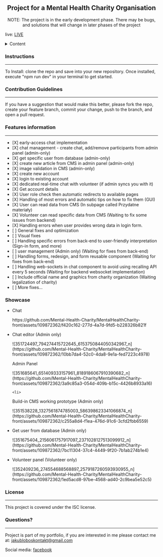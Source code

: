 
  <h2 align="center">Project for a Mental Health Charity Organisation</h2>
  <p align="center">NOTE: The project is in the early development phase. There may be bugs, and solutions that will change in later phases of the project</p>
  <p>live: <a href="https://mentalhealthcharity-front-production.up.railway.app/" target="_blank" rel="noopener">LIVE</a>
  
  <details>
    <summary>Content</summary>
    <ol>
      <li>
        <a href="#instructions">Installation Instructions</a>
      </li>
      <li><a href="#usage">Usage Information</a></li>
      <li><a href="#contributing">Contribution Guidelines</a></li>
      <li><a href="#features">Features list</a></li>
      <li><a href="#questions">Questions, and contact</a></li>
    </ol>
  </details>
  
  <h3 id="instructions">Instructions</h3>
  <hr>
  <p>To Install: clone the repo and save into your new repository. Once installed, execute "npm run dev" in your terminal to get started.</p>
  
  <h3 id="contributing">Contribution Guidelines</h3>
  <hr>
  <p>If you have a suggestion that would make this better, please fork the repo, create your feature branch, commit your change, push to the branch, and open a pull request.</p>
  
  <h3 id="features">Features information</h3>
  <hr>
  <ul>
    <li>[X] early-access chat implementation</li>
    <li>[X] chat management - create chat, add/remove participants from admin panel (admin-only)</li>
    <li>[X] get specific user from database (admin-only)</li>
    <li>[X] create new article from CMS in admin panel (admin-only)</li>
    <li>[X] image validation in CMS (admin-only)</li>
    <li>[X] create new account</li>
    <li>[X] login to existing account</li>
    <li>[X] dedicated real-time chat with volunteer (if admin syncs you with it)</li>
    <li>[X] Get account details</li>
    <li>[X] User role check then automatic redirects to available pages</li>
    <li>[X] Handling of most errors and automatic tips on how to fix them (GUI)</li>
    <li>[X] User can read data from CMS (In subpage called Przydatne materiały)</li>
    <li>[X] Volunteer can read specific data from CMS (Waiting to fix some issues from backend)</li>
    <li>[X] Handling errors when user provides wrong data in login form.</li>
    <li>[ ] General fixes and optimization</li>
    <li>[ ] Visual fixes</li>
    <li>[ ] Handling specific errors from back-end to user-friendly interpretation (Sign-in form, and more)</li>
    <li>[ ] user management (Admin only) (Waiting for fixes from back-end)</li>
    <li>[ ] Handling forms, redesign, and form reusable component (Waiting for fixes from back-end)</li>
    <li>[ ] Handling web-sockets in chat component to avoid using recalling API every 5 seconds (Waiting for backend websocket implementation)</li>
    <li>[ ] Include official name and graphics from charity organization (Waiting legalization of charity)</li>
    <li>[ ] More fixes...</li>
</ul>

<h3>Showcase</h3>
<ul>
  <li>
  <p>Chat</p>
    https://github.com/Mental-Health-Charity/MentalHealthCharity-front/assets/109872362/f420c162-277d-4a7d-9fd5-b228326b821f
  </li>
        <li>
  <p>Chat editor (Admin only)</p>
    ![351724497_794274415722645_6153750844050342967_n](https://github.com/Mental-Health-Charity/MentalHealthCharity-front/assets/109872362/10bb7da4-52c0-4da8-9e1a-fed7223c4978)


  </li>
  <p>Admin Panel</p>
    ![351685641_651409333157961_8189186067910390682_n](https://github.com/Mental-Health-Charity/MentalHealthCharity-front/assets/109872362/3a9c85a3-054d-409b-b15c-4426b8933a16)

    <li>
  <p>Build-in CMS working prototype (Admin only)</p>
    ![351538228_1327561874785003_586398623341066874_n](https://github.com/Mental-Health-Charity/MentalHealthCharity-front/assets/109872362/c255a8d4-f1ea-476d-91c6-3cfd2fbb6559)
  </li>
      <li>
  <p>Get user from database (Admin only)</p>
    ![351675404_2156061757917097_2371028127513099912_n](https://github.com/Mental-Health-Charity/MentalHealthCharity-front/assets/109872362/7bc11304-37c4-4449-9f20-7b1ab274b1e4)
  </li>
        <li>
  <p>Volunteer panel (Volunteer only)</p>
    ![352409236_274554688568897_2579187260593930955_n](https://github.com/Mental-Health-Charity/MentalHealthCharity-front/assets/109872362/1ed5acd8-97be-4568-ad40-2c9bea5e52c5)

  </li>
</ul>
  
  <h3 id="license">License</h3>
  <hr>
  <p>This project is covered under the ISC license.</p>

  
  <h3 id="questions">Questions?</h3>
  <hr>
  <p>Project is part of my portfolio, if you are interested in me please contact me at: <a href="mailto:jakubloboskontakt@gmail.com">jakubloboskontakt@gmail.com</a></p>
  <p>Social media: <a href="https://www.facebook.com/profile.php?id=100014322582448" target="_blank" rel="noopener">facebook</a></p>
